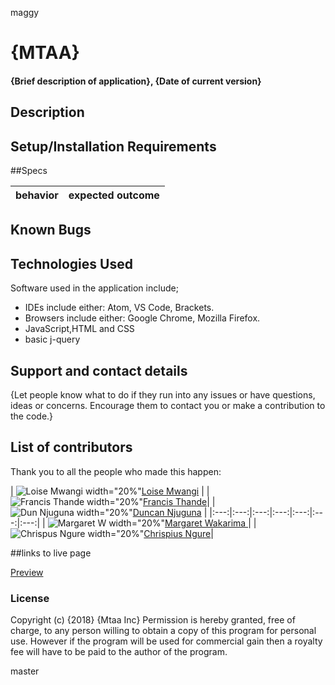  maggy
# {MTAA}
#### {Brief description of application}, {Date of current version}
## Description


## Setup/Installation Requirements


##Specs

|**behavior**                                    | **expected outcome**                      |
|:-----------------------------------------------|:------------------------------------------|

## Known Bugs


## Technologies Used
Software used in the application include;
* IDEs include either: Atom, VS Code, Brackets.
* Browsers include either: Google Chrome, Mozilla Firefox.
* JavaScript,HTML and CSS
* basic j-query

## Support and contact details
{Let people know what to do if they run into any issues or have questions, ideas or concerns.  Encourage them to contact you or make a contribution to the code.}

## List of contributors
Thank you to all the people who made this happen:

| ![Loise Mwangi width="20%"](https://github.com/tc-mwangi/mtaa/blob/master/image/loise.jpg)[Loise Mwangi](https://github.com/tc-mwangi/)     |
| ![Francis Thande width="20%"](https://github.com/tc-mwangi/mtaa/blob/master/image/Fran.jpg)[Francis Thande](https://github.com/Fkaragu)|
| ![Dun Njuguna width="20%"](https://github.com/tc-mwangi/mtaa/blob/master/image/Dun.jpg)[Duncan Njuguna](https://github.com/Dun-Njuguna/) |
|:---:|:---:|:---:|:---:|:---:|:---:|:---:|
| ![Margaret W width="20%"](https://github.com/tc-mwangi/mtaa/blob/master/image/wak.jpg)[Margaret Wakarima ](https://github.com/MargaretW/)|
| ![Chrispus Ngure width="20%"](https://github.com/tc-mwangi/mtaa/blob/master/image/ngure.jpg)[Chrispius Ngure](https://github.com/Slim95Chrisp)|

##links to live page

[Preview](https://tc-mwangi.github.io/mtaa/)

### License

Copyright (c) {2018} {Mtaa Inc} Permission is hereby granted, free of charge, to any person willing to obtain a copy of this program for personal use. However if the program will be used for commercial gain then a royalty fee will have to be paid to the author of the program.


master
